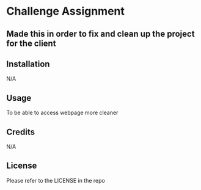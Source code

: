 # Challenge Assignment

## Made this in order to fix and clean up the project for the client

## Installation

N/A

## Usage

To be able to access webpage more cleaner

## Credits

N/A

## License

Please refer to the LICENSE in the repo
